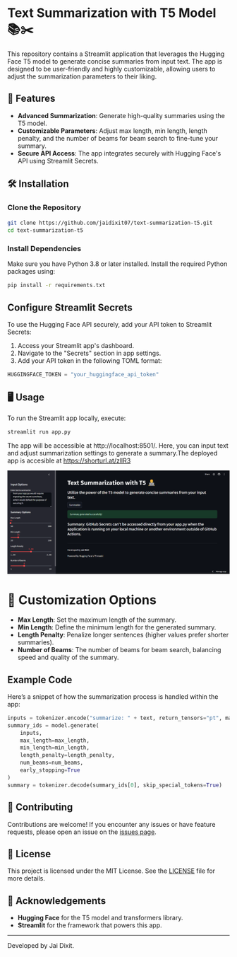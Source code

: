 # Text Summarization with T5 Model 📚✂️

This repository contains a Streamlit application that leverages the Hugging Face T5 model to generate concise summaries from input text. The app is designed to be user-friendly and highly customizable, allowing users to adjust the summarization parameters to their liking.

## 🚀 Features

- **Advanced Summarization**: Generate high-quality summaries using the T5 model.
- **Customizable Parameters**: Adjust max length, min length, length penalty, and the number of beams for beam search to fine-tune your summary.
- **Secure API Access**: The app integrates securely with Hugging Face's API using Streamlit Secrets.

## 🛠️ Installation

### Clone the Repository

```bash
git clone https://github.com/jaidixit07/text-summarization-t5.git
cd text-summarization-t5
```


### Install Dependencies

Make sure you have Python 3.8 or later installed. Install the required Python packages using:

```bash
pip install -r requirements.txt
```

## Configure Streamlit Secrets
To use the Hugging Face API securely, add your API token to Streamlit Secrets:

1. Access your Streamlit app's dashboard.
2. Navigate to the "Secrets" section in app settings.
3. Add your API token in the following TOML format:

```c
HUGGINGFACE_TOKEN = "your_huggingface_api_token"
```

## 🖥️ Usage
To run the Streamlit app locally, execute:

```bash 
streamlit run app.py
```

The app will be accessible at http://localhost:8501/. Here, you can input text and adjust summarization settings to generate a summary.The deployed app is accesible at https://shorturl.at/zllR3

![App Screenshot](Images/screenshot.png)

# 🔧 Customization Options

- **Max Length**: Set the maximum length of the summary.
- **Min Length**: Define the minimum length for the generated summary.
- **Length Penalty**: Penalize longer sentences (higher values prefer shorter summaries).
- **Number of Beams**: The number of beams for beam search, balancing speed and quality of the summary.

## Example Code
Here’s a snippet of how the summarization process is handled within the app:

```python
inputs = tokenizer.encode("summarize: " + text, return_tensors="pt", max_length=512, truncation=True)
summary_ids = model.generate(
    inputs,
    max_length=max_length,
    min_length=min_length,
    length_penalty=length_penalty,
    num_beams=num_beams,
    early_stopping=True
)
summary = tokenizer.decode(summary_ids[0], skip_special_tokens=True)
```

## 🤝 Contributing
Contributions are welcome! If you encounter any issues or have feature requests, please open an issue on the [issues page](https://github.com/jaidixit07/text-summarization-t5/issues).

## 📝 License
This project is licensed under the MIT License. See the [LICENSE](LICENSE) file for more details.

## 🙌 Acknowledgements
- **Hugging Face** for the T5 model and transformers library.
- **Streamlit** for the framework that powers this app.

-------------------------------------------------------------------------------------------------

Developed by Jai Dixit.